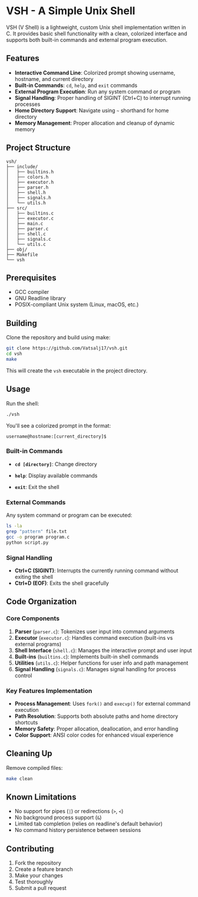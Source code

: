 # VSH - A Simple Unix Shell

VSH (V Shell) is a lightweight, custom Unix shell implementation written in C. It provides basic shell functionality with a clean, colorized interface and supports both built-in commands and external program execution.

## Features

- **Interactive Command Line**: Colorized prompt showing username, hostname, and current directory
- **Built-in Commands**: `cd`, `help`, and `exit` commands
- **External Program Execution**: Run any system command or program
- **Signal Handling**: Proper handling of SIGINT (Ctrl+C) to interrupt running processes
- **Home Directory Support**: Navigate using `~` shorthand for home directory
- **Memory Management**: Proper allocation and cleanup of dynamic memory

## Project Structure

```
vsh/
├── include/      
│   ├── builtins.h
│   ├── colors.h  
│   ├── executor.h
│   ├── parser.h  
│   ├── shell.h   
│   ├── signals.h 
│   └── utils.h   
├── src/          
│   ├── builtins.c
│   ├── executor.c
│   ├── main.c    
│   ├── parser.c  
│   ├── shell.c   
│   ├── signals.c 
│   └── utils.c   
├── obj/    
├── Makefile
└── vsh     
```

## Prerequisites

- GCC compiler
- GNU Readline library
- POSIX-compliant Unix system (Linux, macOS, etc.)

## Building

Clone the repository and build using make:

```bash
git clone https://github.com/Vatsalj17/vsh.git
cd vsh
make
```

This will create the `vsh` executable in the project directory.

## Usage

Run the shell:

```bash
./vsh
```

You'll see a colorized prompt in the format:
```
username@hostname:[current_directory]$ 
```

### Built-in Commands

- **`cd [directory]`**: Change directory
  
- **`help`**: Display available commands

- **`exit`**: Exit the shell

### External Commands

Any system command or program can be executed:
```bash
ls -la
grep "pattern" file.txt
gcc -o program program.c
python script.py
```

### Signal Handling

- **Ctrl+C (SIGINT)**: Interrupts the currently running command without exiting the shell
- **Ctrl+D (EOF)**: Exits the shell gracefully

## Code Organization

### Core Components

1. **Parser** (`parser.c`): Tokenizes user input into command arguments
2. **Executor** (`executor.c`): Handles command execution (built-ins vs external programs)
3. **Shell Interface** (`shell.c`): Manages the interactive prompt and user input
4. **Built-ins** (`builtins.c`): Implements built-in shell commands
5. **Utilities** (`utils.c`): Helper functions for user info and path management
6. **Signal Handling** (`signals.c`): Manages signal handling for process control

### Key Features Implementation

- **Process Management**: Uses `fork()` and `execvp()` for external command execution
- **Path Resolution**: Supports both absolute paths and home directory shortcuts
- **Memory Safety**: Proper allocation, deallocation, and error handling
- **Color Support**: ANSI color codes for enhanced visual experience

## Cleaning Up

Remove compiled files:

```bash
make clean
```

## Known Limitations

- No support for pipes (`|`) or redirections (`>`, `<`)
- No background process support (`&`)
- Limited tab completion (relies on readline's default behavior)
- No command history persistence between sessions

## Contributing

1. Fork the repository
2. Create a feature branch
3. Make your changes
4. Test thoroughly
5. Submit a pull request

